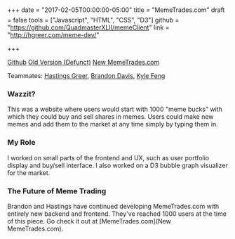 +++
date = "2017-02-05T00:00:00-05:00"
title = "MemeTrades.com"
draft = false
tools = ["Javascript", "HTML", "CSS", "D3"]
github = "https://github.com/QuadmasterXLII/memeClient"
link = "http://hgreer.com/meme-dev/"

+++

[Github]
[Old Version (Defunct)]
[New MemeTrades.com]

Teammates: [Hastings Greer], [Brandon Davis], [Kyle Feng]

### Wazzit?
This was a website where users would start with 1000 "meme bucks" with which they could buy and sell shares in memes. Users could make new memes and add them to the market at any time simply by typing them in.

### My Role
I worked on small parts of the frontend and UX, such as user portfolio display and buy/sell interface. I also worked on a D3 bubble graph visualizer for the market.

### The Future of Meme Trading
Brandon and Hastings have continued developing MemeTrades.com with entirely new backend and frontend. They've reached 1000 users at the time of this piece. Go check it out at [MemeTrades.com](New MemeTrades.com).

[Github]: https://github.com/QuadmasterXLII/memeClient
[Old Version (Defunct)]: http://hgreer.com/meme-dev/
[New MemeTrades.com]: http://memetrades.com/
[Hastings Greer]: http://hgreer.com/flask/
[Brandon Davis]: https://subdavis.com/
[Kyle Feng]: http://kylefeng28.github.io/
